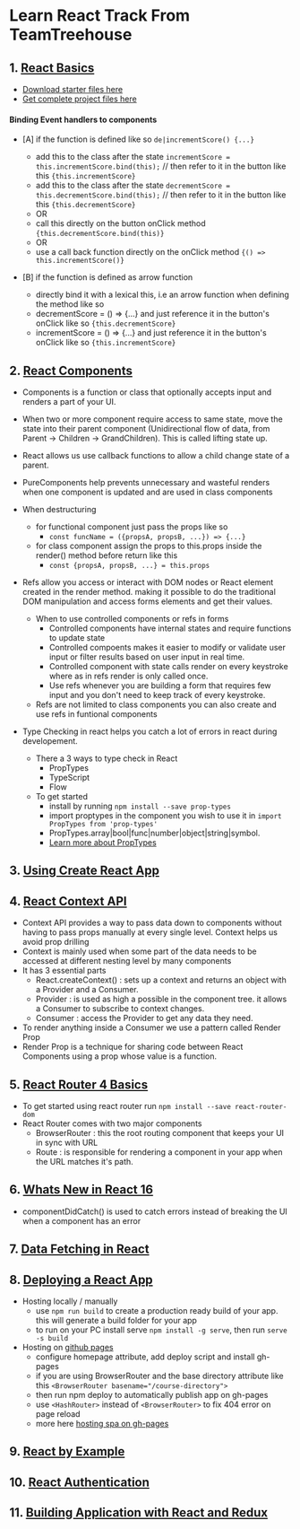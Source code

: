 # Learn React Track From TeamTreehouse

## 1. [React Basics](https://teamtreehouse.com/library/react-basics-2)
- [Download starter files here](http://treehouse-code-samples.s3.amazonaws.com/react-basics/scoreboard.zip)
- [Get complete project files here](https://treehouse-code-samples.s3.amazonaws.com/react-basics/1-first-steps-in-react.zip)

####  Binding Event handlers to components

  - [A] if the function is defined like so `de|incrementScore() {...}`
   	- add this to the class after the state `incrementScore = this.incrementScore.bind(this);`  // then refer to it in the button like this `{this.incrementScore}`
    - add this to the class after the state `decrementScore = this.decrementScore.bind(this);` // then refer to it in the button like this `{this.decrementScore}`
   	- OR
   	- call this directly on the button onClick method `{this.decrementScore.bind(this)}`
   	- OR
   	- use a call back function directly on the onClick method `{() => this.incrementScore()}`
   
  - [B] if the function is defined as arrow function
   	- directly bind it with a lexical this, i.e an arrow function when defining the method like so
   	- decrementScore = () => {...} and just reference it in the button's onClick like so `{this.decrementScore}`
    - incrementScore = () => {...} and just reference it in the button's onClick like so `{this.incrementScore}`


## 2. [React Components](https://teamtreehouse.com/library/react-components)
- Components is a function or class that optionally accepts input and renders a part of your UI.

- When two or more component require access to same state, move the state into their parent component (Unidirectional flow of data, from Parent -> Children -> GrandChildren). This is called lifting state up.

- React allows us use callback functions to allow a child change state of a parent.

- PureComponents help prevents unnecessary and wasteful renders when one component is updated and are used in class components

- When destructuring 
	- for functional component just pass the props like so
		- `const funcName = ({propsA, propsB, ...}) => {...}`
	- for class component assign the props to this.props inside the render() method before return like this
		- `const {propsA, propsB, ...} = this.props`
- Refs allow you access or interact with DOM nodes or React element created in the render method. making it possible to do the traditional DOM manipulation and access forms elements and get their values.
	- When to use controlled components or refs in forms
		- Controlled components have internal states and require functions to update state
		- Controlled compoents makes it easier to modify or validate user input or filter results based on user input in real time.
		- Controlled component with state calls render on every keystroke where as in refs render is only called once.
		- Use refs whenever you are building a form that requires few input and you don't need to keep track of every keystroke.
	- Refs are not limited to class components you can also create and use refs in funtional components
- Type Checking in react helps you catch a lot of errors in react during developement.
	- There a 3 ways to type check in React
		- PropTypes
		- TypeScript
		- Flow 
	- To get started 
		- install by running `npm install --save prop-types`
		- import proptypes in the component you wish to use it in `import  PropTypes from 'prop-types'`
		- PropTypes.array|bool|func|number|object|string|symbol. 
		- [Learn more about PropTypes](https://reactjs.org/docs/typechecking-with-proptypes.html)

## 3. [Using Create React App](https://teamtreehouse.com/library/using-create-react-app)

## 4. [React Context API](https://teamtreehouse.com/library/react-context-api)
- Context API provides a way to pass data down to components without having to pass props manually at every single level. Context helps us avoid prop drilling
- Context is mainly used when some part of the data needs to be accessed at different nesting level by many components
- It has 3 essential parts
	- React.createContext() : sets up a context and returns an object with a Provider and a Consumer.
	- Provider : is used as high a possible in the component tree. it allows a Consumer to subscribe to context changes.
	- Consumer : access the Provider to get any data they need.
- To render anything inside a Consumer we use a pattern called Render Prop
- Render Prop is a technique for sharing code between React Components using a prop whose value is a function.

## 5. [React Router 4 Basics](https://teamtreehouse.com/library/react-router-4-basics-2)
- To get started using react router run `npm install --save react-router-dom`
- React Router comes with two major components
	- BrowserRouter : this the root routing component that keeps your UI in sync with URL
	- Route : is responsible for rendering a component in your app when the URL matches it's path.

## 6. [Whats New in React 16](https://teamtreehouse.com/library/whats-new-in-react-16)
- componentDidCatch() is used to catch errors instead of breaking the UI when a component has an error

## 7. [Data Fetching in React](https://teamtreehouse.com/library/data-fetching-in-react)

## 8. [Deploying a React App](https://teamtreehouse.com/library/deploying-a-react-app)
- Hosting locally / manually
	- use `npm run build` to create a production ready build of your app. this will generate a build folder for your app
	- to run on your PC install serve `npm install -g serve`, then run `serve -s build`
- Hosting on [github pages](pages.github.com) 
	- configure homepage attribute, add deploy script and install gh-pages
	- if you are using BrowserRouter and the base directory attribute like this `<BrowserRouter basename="/course-directory">`
	- then run npm deploy to automatically publish app on gh-pages
	- use `<HashRouter>` instead of `<BrowserRouter>` to fix 404 error on page reload
	- more here [hosting spa on gh-pages](https://github.com/rafrex/spa-github-pages#single-page-apps-for-github-pages)
	
## 9. [React by Example](https://teamtreehouse.com/library/react-by-example)
## 10. [React Authentication](https://teamtreehouse.com/library/react-authentication)
## 11. [Building Application with React and Redux](https://teamtreehouse.com/library/building-applications-with-react-and-redux)